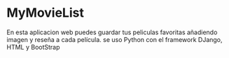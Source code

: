 # MyMovieList
En esta aplicacion web puedes guardar tus peliculas favoritas añadiendo imagen y reseña a cada película.
se uso Python con el framework DJango, HTML y BootStrap
